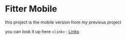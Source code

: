 # Fitter Mobile

this project is the mobile version from my previous project

you can look it up here
`<link>` : [Links](https://github.com/tiffanyjoycelyn/fitter)
